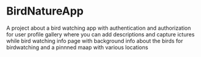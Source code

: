 # BirdNatureApp
A project about a bird watching app
with authentication and authorization for user profile
gallery where you can add descriptions and capture ictures while bird watching
info page with background info about the birds for birdwatching
and a pinnned maap with various locations
